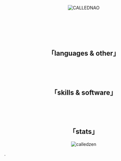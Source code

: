 <p align="center">
  <img src="https://i.imgur.com/Z122Rle.png" alt="CALLEDNAO"/>

</p>

<a href="https://discord.com/users/814113487542157352">
  <p align="center">
    <img src="https://discord.c99.nl/widget/theme-4/814113487542157352.png" alt=""/>
  </p>  
</a>

<h3 align="center">
  <img src="https://img.shields.io/github/followers/callednao?color=%237A40FF&style=for-the-badge" alt=""/>
  <img src="https://komarev.com/ghpvc/?username=callednao&color=7A40FF&style=for-the-badge" alt=""/> 
</h3>
<br>
<h2 align="center" >「languages & other」</h2>
<p align="center">
  <img src="https://img.shields.io/badge/Java-ED8B00?color=%237A40FF&style=for-the-badge&logo=java&logoColor=white" alt=""/>
  <img src="https://img.shields.io/badge/JavaScript-323330?color=%237A40FF&style=for-the-badge&logo=javascript&logoColor=white" alt=""/>
  <img src="https://img.shields.io/badge/Python-758AAA?color=%237A40FF&style=for-the-badge&logo=Python&logoColor=white" alt=""/>
  <img src="https://img.shields.io/badge/html5-%23E34F26.svg?color=%237A40FF&style=for-the-badge&logo=html5&logoColor=white" alt=""/>
  <img src="https://img.shields.io/badge/css3-%231572B6.svg?color=%237A40FF&style=for-the-badge&logo=css3&logoColor=white" alt=""/>
</p>
<br>
<h2 align="center" >「skills & software」</h2>
<p align="center">
  <img src="https://img.shields.io/badge/MariaDB-003545?color=%237A40FF&style=for-the-badge&logo=mariadb&logoColor=white" alt=""/>
  <img src="https://img.shields.io/badge/Figma-F24E1E?color=%237A40FF&style=for-the-badge&logo=figma&logoColor=white" alt=""/>
  <img src="https://img.shields.io/badge/React_Native-20232A?color=%237A40FF&style=for-the-badge&logo=react&logoColor=white" alt=""/>
  <img src="https://img.shields.io/badge/PyCharm-000000.svg?color=%237A40FF&style=for-the-badge&logo=PyCharm&logoColor=white" alt=""/>
  <img src="https://img.shields.io/badge/Discord-7289DA?color=%237A40FF&style=for-the-badge&logo=discord&logoColor=white" alt=""/>
</p>
<br>
<h2 align="center">「stats」</h2>
<p align="center">
  <img align="center" src="https://github-readme-stats.vercel.app/api?theme=tokyonight&username=callednao&show_icons=true&locale=de" alt="calledzen" />
</p>
.

